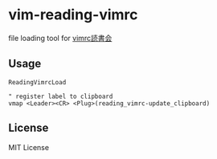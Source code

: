 # vim-reading-vimrc
file loading tool for [vimrc読書会](http://vim-jp.org/reading-vimrc/)

## Usage
```vim
ReadingVimrcLoad

" register label to clipboard
vmap <Leader><CR> <Plug>(reading_vimrc-update_clipboard)
```

## License
MIT License
